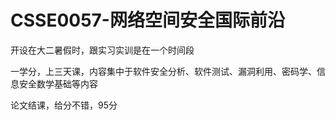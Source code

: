# CSSE0057-网络空间安全国际前沿
开设在大二暑假时，跟实习实训是在一个时间段

一学分，上三天课，内容集中于软件安全分析、软件测试、漏洞利用、密码学、信息安全数学基础等内容

论文结课，给分不错，95分

